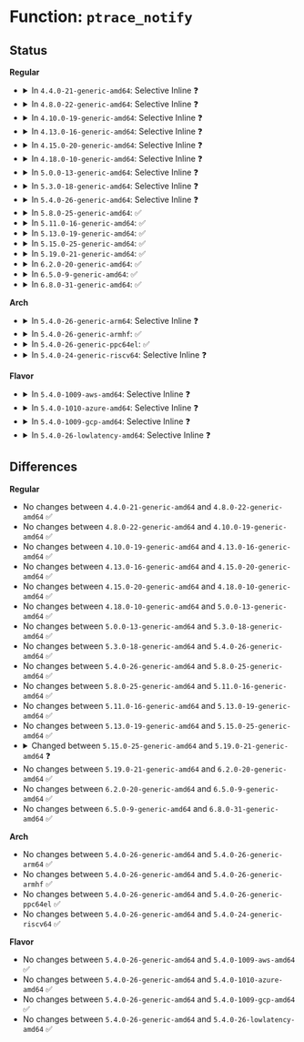 # Function: <code>ptrace_notify</code>

## Status
<b>Regular</b>
<ul>
<li>
<details>
<summary>In <code>4.4.0-21-generic-amd64</code>: Selective Inline ❓</summary>

```c
void ptrace_notify(int exit_code)
```

```json
{
  "name": "ptrace_notify",
  "collision_type": "Unique Global",
  "inline_type": "Selective",
  "funcs": [
    {
      "addr": 18446744071579435440,
      "name": "ptrace_notify",
      "external": true,
      "loc": "kernel/signal.c:1913",
      "file": "kernel/signal.c",
      "inline": "not declared, inlined",
      "caller_inline": [],
      "caller_func": [
        "arch/x86/entry/common.c:tracehook_report_syscall_exit",
        "arch/x86/entry/common.c:syscall_trace_enter_phase2",
        "kernel/fork.c:_do_fork",
        "kernel/fork.c:_do_fork",
        "kernel/exit.c:do_exit",
        "kernel/signal.c:signal_setup_done",
        "kernel/seccomp.c:seccomp_phase2"
      ]
    }
  ],
  "symbols": [
    {
      "addr": 18446744071579435440,
      "name": "ptrace_notify",
      "section": ".text",
      "bind": "STB_GLOBAL",
      "size": 134
    }
  ]
}
```
</details>
</li>
<li>
<details>
<summary>In <code>4.8.0-22-generic-amd64</code>: Selective Inline ❓</summary>

```c
void ptrace_notify(int exit_code)
```

```json
{
  "name": "ptrace_notify",
  "collision_type": "Unique Global",
  "inline_type": "Selective",
  "funcs": [
    {
      "addr": 18446744071579447840,
      "name": "ptrace_notify",
      "external": true,
      "loc": "kernel/signal.c:1913",
      "file": "kernel/signal.c",
      "inline": "not declared, inlined",
      "caller_inline": [],
      "caller_func": [
        "arch/x86/entry/common.c:syscall_trace_enter",
        "arch/x86/entry/common.c:tracehook_report_syscall_exit",
        "kernel/fork.c:_do_fork",
        "kernel/fork.c:_do_fork",
        "kernel/exit.c:do_exit",
        "kernel/signal.c:signal_setup_done",
        "kernel/seccomp.c:__seccomp_filter"
      ]
    }
  ],
  "symbols": [
    {
      "addr": 18446744071579447840,
      "name": "ptrace_notify",
      "section": ".text",
      "bind": "STB_GLOBAL",
      "size": 134
    }
  ]
}
```
</details>
</li>
<li>
<details>
<summary>In <code>4.10.0-19-generic-amd64</code>: Selective Inline ❓</summary>

```c
void ptrace_notify(int exit_code)
```

```json
{
  "name": "ptrace_notify",
  "collision_type": "Unique Global",
  "inline_type": "Selective",
  "funcs": [
    {
      "addr": 18446744071579468208,
      "name": "ptrace_notify",
      "external": true,
      "loc": "kernel/signal.c:1919",
      "file": "kernel/signal.c",
      "inline": "not declared, inlined",
      "caller_inline": [],
      "caller_func": [
        "arch/x86/entry/common.c:syscall_trace_enter",
        "arch/x86/entry/common.c:tracehook_report_syscall_exit",
        "kernel/fork.c:_do_fork",
        "kernel/fork.c:_do_fork",
        "kernel/exit.c:do_exit",
        "kernel/signal.c:signal_setup_done",
        "kernel/seccomp.c:__seccomp_filter"
      ]
    }
  ],
  "symbols": [
    {
      "addr": 18446744071579468208,
      "name": "ptrace_notify",
      "section": ".text",
      "bind": "STB_GLOBAL",
      "size": 134
    }
  ]
}
```
</details>
</li>
<li>
<details>
<summary>In <code>4.13.0-16-generic-amd64</code>: Selective Inline ❓</summary>

```c
void ptrace_notify(int exit_code)
```

```json
{
  "name": "ptrace_notify",
  "collision_type": "Unique Global",
  "inline_type": "Selective",
  "funcs": [
    {
      "addr": 18446744071579456672,
      "name": "ptrace_notify",
      "external": true,
      "loc": "kernel/signal.c:1941",
      "file": "kernel/signal.c",
      "inline": "not declared, inlined",
      "caller_inline": [],
      "caller_func": [
        "arch/x86/entry/common.c:syscall_trace_enter",
        "arch/x86/entry/common.c:tracehook_report_syscall_exit",
        "kernel/fork.c:_do_fork",
        "kernel/fork.c:_do_fork",
        "kernel/exit.c:do_exit",
        "kernel/signal.c:signal_setup_done",
        "kernel/seccomp.c:__seccomp_filter"
      ]
    }
  ],
  "symbols": [
    {
      "addr": 18446744071579456672,
      "name": "ptrace_notify",
      "section": ".text",
      "bind": "STB_GLOBAL",
      "size": 134
    }
  ]
}
```
</details>
</li>
<li>
<details>
<summary>In <code>4.15.0-20-generic-amd64</code>: Selective Inline ❓</summary>

```c
void ptrace_notify(int exit_code)
```

```json
{
  "name": "ptrace_notify",
  "collision_type": "Unique Global",
  "inline_type": "Selective",
  "funcs": [
    {
      "addr": 18446744071579484992,
      "name": "ptrace_notify",
      "external": true,
      "loc": "kernel/signal.c:1942",
      "file": "kernel/signal.c",
      "inline": "not declared, inlined",
      "caller_inline": [],
      "caller_func": [
        "arch/x86/entry/common.c:syscall_trace_enter",
        "arch/x86/entry/common.c:tracehook_report_syscall_exit",
        "kernel/fork.c:_do_fork",
        "kernel/fork.c:_do_fork",
        "kernel/exit.c:do_exit",
        "kernel/signal.c:signal_setup_done",
        "kernel/seccomp.c:__seccomp_filter"
      ]
    }
  ],
  "symbols": [
    {
      "addr": 18446744071579484992,
      "name": "ptrace_notify",
      "section": ".text",
      "bind": "STB_GLOBAL",
      "size": 134
    }
  ]
}
```
</details>
</li>
<li>
<details>
<summary>In <code>4.18.0-10-generic-amd64</code>: Selective Inline ❓</summary>

```c
void ptrace_notify(int exit_code)
```

```json
{
  "name": "ptrace_notify",
  "collision_type": "Unique Global",
  "inline_type": "Selective",
  "funcs": [
    {
      "addr": 18446744071579502384,
      "name": "ptrace_notify",
      "external": true,
      "loc": "kernel/signal.c:2074",
      "file": "kernel/signal.c",
      "inline": "not declared, inlined",
      "caller_inline": [],
      "caller_func": [
        "arch/x86/entry/common.c:syscall_trace_enter",
        "arch/x86/entry/common.c:tracehook_report_syscall_exit",
        "kernel/fork.c:_do_fork",
        "kernel/fork.c:_do_fork",
        "kernel/exit.c:do_exit",
        "kernel/signal.c:signal_setup_done",
        "kernel/seccomp.c:__seccomp_filter"
      ]
    }
  ],
  "symbols": [
    {
      "addr": 18446744071579502384,
      "name": "ptrace_notify",
      "section": ".text",
      "bind": "STB_GLOBAL",
      "size": 134
    }
  ]
}
```
</details>
</li>
<li>
<details>
<summary>In <code>5.0.0-13-generic-amd64</code>: Selective Inline ❓</summary>

```c
void ptrace_notify(int exit_code)
```

```json
{
  "name": "ptrace_notify",
  "collision_type": "Unique Global",
  "inline_type": "Selective",
  "funcs": [
    {
      "addr": 18446744071579535936,
      "name": "ptrace_notify",
      "external": true,
      "loc": "kernel/signal.c:2164",
      "file": "kernel/signal.c",
      "inline": "not declared, inlined",
      "caller_inline": [],
      "caller_func": [
        "arch/x86/entry/common.c:syscall_slow_exit_work",
        "arch/x86/entry/common.c:syscall_trace_enter",
        "kernel/fork.c:_do_fork",
        "kernel/fork.c:_do_fork",
        "kernel/exit.c:do_exit",
        "kernel/signal.c:signal_setup_done",
        "kernel/seccomp.c:__seccomp_filter"
      ]
    }
  ],
  "symbols": [
    {
      "addr": 18446744071579535936,
      "name": "ptrace_notify",
      "section": ".text",
      "bind": "STB_GLOBAL",
      "size": 134
    }
  ]
}
```
</details>
</li>
<li>
<details>
<summary>In <code>5.3.0-18-generic-amd64</code>: Selective Inline ❓</summary>

```c
void ptrace_notify(int exit_code)
```

```json
{
  "name": "ptrace_notify",
  "collision_type": "Unique Global",
  "inline_type": "Selective",
  "funcs": [
    {
      "addr": 18446744071579554448,
      "name": "ptrace_notify",
      "external": true,
      "loc": "kernel/signal.c:2266",
      "file": "kernel/signal.c",
      "inline": "not declared, inlined",
      "caller_inline": [],
      "caller_func": [
        "arch/x86/entry/common.c:syscall_slow_exit_work",
        "arch/x86/entry/common.c:syscall_trace_enter",
        "kernel/fork.c:_do_fork",
        "kernel/fork.c:_do_fork",
        "kernel/exit.c:do_exit",
        "kernel/signal.c:signal_setup_done",
        "kernel/seccomp.c:__seccomp_filter"
      ]
    }
  ],
  "symbols": [
    {
      "addr": 18446744071579554448,
      "name": "ptrace_notify",
      "section": ".text",
      "bind": "STB_GLOBAL",
      "size": 120
    }
  ]
}
```
</details>
</li>
<li>
<details>
<summary>In <code>5.4.0-26-generic-amd64</code>: Selective Inline ❓</summary>

```c
void ptrace_notify(int exit_code)
```

```json
{
  "name": "ptrace_notify",
  "collision_type": "Unique Global",
  "inline_type": "Selective",
  "funcs": [
    {
      "addr": 18446744071579580592,
      "name": "ptrace_notify",
      "external": true,
      "loc": "kernel/signal.c:2271",
      "file": "kernel/signal.c",
      "inline": "not declared, inlined",
      "caller_inline": [],
      "caller_func": [
        "arch/x86/entry/common.c:syscall_slow_exit_work",
        "arch/x86/entry/common.c:syscall_trace_enter",
        "kernel/fork.c:_do_fork",
        "kernel/fork.c:_do_fork",
        "kernel/exit.c:do_exit",
        "kernel/signal.c:signal_setup_done",
        "kernel/seccomp.c:__seccomp_filter"
      ]
    }
  ],
  "symbols": [
    {
      "addr": 18446744071579580592,
      "name": "ptrace_notify",
      "section": ".text",
      "bind": "STB_GLOBAL",
      "size": 120
    }
  ]
}
```
</details>
</li>
<li>
<details>
<summary>In <code>5.8.0-25-generic-amd64</code>: ✅</summary>

```c
void ptrace_notify(int exit_code)
```

```json
{
  "name": "ptrace_notify",
  "collision_type": "Unique Global",
  "inline_type": "No",
  "funcs": [
    {
      "addr": 18446744071579615984,
      "name": "ptrace_notify",
      "external": true,
      "loc": "kernel/signal.c:2271",
      "file": "kernel/signal.c",
      "inline": "seen, unknown",
      "caller_inline": [],
      "caller_func": [
        "arch/x86/entry/common.c:__syscall_return_slowpath",
        "arch/x86/entry/common.c:syscall_trace_enter",
        "kernel/fork.c:_do_fork",
        "kernel/fork.c:_do_fork",
        "kernel/exit.c:do_exit",
        "kernel/signal.c:signal_setup_done",
        "kernel/seccomp.c:__seccomp_filter",
        "fs/exec.c:exec_binprm"
      ]
    }
  ],
  "symbols": [
    {
      "addr": 18446744071579615984,
      "name": "ptrace_notify",
      "section": ".text",
      "bind": "STB_GLOBAL",
      "size": 120
    }
  ]
}
```
</details>
</li>
<li>
<details>
<summary>In <code>5.11.0-16-generic-amd64</code>: ✅</summary>

```c
void ptrace_notify(int exit_code)
```

```json
{
  "name": "ptrace_notify",
  "collision_type": "Unique Global",
  "inline_type": "No",
  "funcs": [
    {
      "addr": 18446744071579596256,
      "name": "ptrace_notify",
      "external": true,
      "loc": "kernel/signal.c:2272",
      "file": "kernel/signal.c",
      "inline": "seen, unknown",
      "caller_inline": [],
      "caller_func": [
        "kernel/fork.c:kernel_clone",
        "kernel/fork.c:kernel_clone",
        "kernel/exit.c:do_exit",
        "kernel/signal.c:signal_setup_done",
        "kernel/entry/common.c:syscall_exit_work",
        "kernel/seccomp.c:__seccomp_filter",
        "fs/exec.c:exec_binprm"
      ]
    }
  ],
  "symbols": [
    {
      "addr": 18446744071579596256,
      "name": "ptrace_notify",
      "section": ".text",
      "bind": "STB_GLOBAL",
      "size": 120
    }
  ]
}
```
</details>
</li>
<li>
<details>
<summary>In <code>5.13.0-19-generic-amd64</code>: ✅</summary>

```c
void ptrace_notify(int exit_code)
```

```json
{
  "name": "ptrace_notify",
  "collision_type": "Unique Global",
  "inline_type": "No",
  "funcs": [
    {
      "addr": 18446744071579601888,
      "name": "ptrace_notify",
      "external": true,
      "loc": "kernel/signal.c:2284",
      "file": "kernel/signal.c",
      "inline": "seen, unknown",
      "caller_inline": [],
      "caller_func": [
        "kernel/fork.c:kernel_clone",
        "kernel/fork.c:kernel_clone",
        "kernel/exit.c:do_exit",
        "kernel/signal.c:signal_setup_done",
        "kernel/entry/common.c:syscall_exit_work",
        "kernel/seccomp.c:__seccomp_filter",
        "fs/exec.c:exec_binprm"
      ]
    }
  ],
  "symbols": [
    {
      "addr": 18446744071579601888,
      "name": "ptrace_notify",
      "section": ".text",
      "bind": "STB_GLOBAL",
      "size": 120
    }
  ]
}
```
</details>
</li>
<li>
<details>
<summary>In <code>5.15.0-25-generic-amd64</code>: ✅</summary>

```c
void ptrace_notify(int exit_code)
```

```json
{
  "name": "ptrace_notify",
  "collision_type": "Unique Global",
  "inline_type": "No",
  "funcs": [
    {
      "addr": 18446744071579677040,
      "name": "ptrace_notify",
      "external": true,
      "loc": "kernel/signal.c:2366",
      "file": "kernel/signal.c",
      "inline": "seen, unknown",
      "caller_inline": [],
      "caller_func": [
        "kernel/fork.c:kernel_clone",
        "kernel/fork.c:kernel_clone",
        "kernel/exit.c:do_exit",
        "kernel/signal.c:signal_setup_done",
        "kernel/entry/common.c:syscall_exit_work",
        "kernel/seccomp.c:__seccomp_filter",
        "fs/exec.c:exec_binprm"
      ]
    }
  ],
  "symbols": [
    {
      "addr": 18446744071579677040,
      "name": "ptrace_notify",
      "section": ".text",
      "bind": "STB_GLOBAL",
      "size": 120
    }
  ]
}
```
</details>
</li>
<li>
<details>
<summary>In <code>5.19.0-21-generic-amd64</code>: ✅</summary>

```c
int ptrace_notify(int exit_code, long unsigned int message)
```

```json
{
  "name": "ptrace_notify",
  "collision_type": "Unique Global",
  "inline_type": "No",
  "funcs": [
    {
      "addr": 18446744071579780608,
      "name": "ptrace_notify",
      "external": true,
      "loc": "kernel/signal.c:2347",
      "file": "kernel/signal.c",
      "inline": "seen, unknown",
      "caller_inline": [],
      "caller_func": [
        "kernel/fork.c:kernel_clone",
        "kernel/fork.c:kernel_clone",
        "kernel/exit.c:do_exit",
        "kernel/signal.c:signal_setup_done",
        "kernel/entry/common.c:syscall_exit_work",
        "kernel/seccomp.c:__seccomp_filter",
        "fs/exec.c:exec_binprm"
      ]
    }
  ],
  "symbols": [
    {
      "addr": 18446744071579780608,
      "name": "ptrace_notify",
      "section": ".text",
      "bind": "STB_GLOBAL",
      "size": 137
    }
  ]
}
```
</details>
</li>
<li>
<details>
<summary>In <code>6.2.0-20-generic-amd64</code>: ✅</summary>

```c
int ptrace_notify(int exit_code, long unsigned int message)
```

```json
{
  "name": "ptrace_notify",
  "collision_type": "Unique Global",
  "inline_type": "No",
  "funcs": [
    {
      "addr": 18446744071579913312,
      "name": "ptrace_notify",
      "external": true,
      "loc": "kernel/signal.c:2348",
      "file": "kernel/signal.c",
      "inline": "seen, unknown",
      "caller_inline": [],
      "caller_func": [
        "kernel/fork.c:kernel_clone",
        "kernel/fork.c:kernel_clone",
        "kernel/exit.c:do_exit",
        "kernel/signal.c:signal_setup_done",
        "kernel/entry/common.c:syscall_exit_work",
        "kernel/seccomp.c:__seccomp_filter",
        "fs/exec.c:exec_binprm"
      ]
    }
  ],
  "symbols": [
    {
      "addr": 18446744071579913312,
      "name": "ptrace_notify",
      "section": ".text",
      "bind": "STB_GLOBAL",
      "size": 137
    }
  ]
}
```
</details>
</li>
<li>
<details>
<summary>In <code>6.5.0-9-generic-amd64</code>: ✅</summary>

```c
int ptrace_notify(int exit_code, long unsigned int message)
```

```json
{
  "name": "ptrace_notify",
  "collision_type": "Unique Global",
  "inline_type": "No",
  "funcs": [
    {
      "addr": 18446744071579963104,
      "name": "ptrace_notify",
      "external": true,
      "loc": "kernel/signal.c:2370",
      "file": "kernel/signal.c",
      "inline": "seen, unknown",
      "caller_inline": [],
      "caller_func": [
        "kernel/fork.c:kernel_clone",
        "kernel/fork.c:kernel_clone",
        "kernel/exit.c:do_exit",
        "kernel/signal.c:signal_setup_done",
        "kernel/entry/common.c:syscall_exit_work",
        "kernel/seccomp.c:__seccomp_filter",
        "fs/exec.c:exec_binprm"
      ]
    }
  ],
  "symbols": [
    {
      "addr": 18446744071579963104,
      "name": "ptrace_notify",
      "section": ".text",
      "bind": "STB_GLOBAL",
      "size": 137
    }
  ]
}
```
</details>
</li>
<li>
<details>
<summary>In <code>6.8.0-31-generic-amd64</code>: ✅</summary>

```c
int ptrace_notify(int exit_code, long unsigned int message)
```

```json
{
  "name": "ptrace_notify",
  "collision_type": "Unique Global",
  "inline_type": "No",
  "funcs": [
    {
      "addr": 18446744071580002384,
      "name": "ptrace_notify",
      "external": true,
      "loc": "kernel/signal.c:2384",
      "file": "kernel/signal.c",
      "inline": "seen, unknown",
      "caller_inline": [],
      "caller_func": [
        "kernel/fork.c:kernel_clone",
        "kernel/fork.c:kernel_clone",
        "kernel/exit.c:do_exit",
        "kernel/signal.c:signal_setup_done",
        "kernel/entry/common.c:syscall_exit_work",
        "kernel/entry/common.c:syscall_trace_enter",
        "kernel/seccomp.c:__seccomp_filter",
        "fs/exec.c:exec_binprm"
      ]
    }
  ],
  "symbols": [
    {
      "addr": 18446744071580002384,
      "name": "ptrace_notify",
      "section": ".text",
      "bind": "STB_GLOBAL",
      "size": 137
    }
  ]
}
```
</details>
</li>
</ul>
<b>Arch</b>
<ul>
<li>
<details>
<summary>In <code>5.4.0-26-generic-arm64</code>: Selective Inline ❓</summary>

```c
void ptrace_notify(int exit_code)
```

```json
{
  "name": "ptrace_notify",
  "collision_type": "Unique Global",
  "inline_type": "Selective",
  "funcs": [
    {
      "addr": 18446603336490743784,
      "name": "ptrace_notify",
      "external": true,
      "loc": "kernel/signal.c:2271",
      "file": "kernel/signal.c",
      "inline": "not declared, inlined",
      "caller_inline": [],
      "caller_func": [
        "arch/arm64/kernel/ptrace.c:syscall_trace_exit",
        "arch/arm64/kernel/ptrace.c:syscall_trace_enter",
        "kernel/fork.c:_do_fork",
        "kernel/fork.c:_do_fork",
        "kernel/exit.c:do_exit",
        "kernel/signal.c:signal_setup_done",
        "kernel/seccomp.c:__seccomp_filter"
      ]
    }
  ],
  "symbols": [
    {
      "addr": 18446603336490743784,
      "name": "ptrace_notify",
      "section": ".text",
      "bind": "STB_GLOBAL",
      "size": 200
    }
  ]
}
```
</details>
</li>
<li>
<details>
<summary>In <code>5.4.0-26-generic-armhf</code>: ✅</summary>

```c
void ptrace_notify(int exit_code)
```

```json
{
  "name": "ptrace_notify",
  "collision_type": "Unique Global",
  "inline_type": "No",
  "funcs": [
    {
      "addr": 3224794444,
      "name": "ptrace_notify",
      "external": true,
      "loc": "kernel/signal.c:2271",
      "file": "kernel/signal.c",
      "inline": "seen, unknown",
      "caller_inline": [],
      "caller_func": [
        "arch/arm/kernel/ptrace.c:syscall_trace_exit",
        "arch/arm/kernel/ptrace.c:syscall_trace_enter",
        "kernel/fork.c:_do_fork",
        "kernel/fork.c:_do_fork",
        "kernel/exit.c:do_exit",
        "kernel/signal.c:signal_setup_done",
        "kernel/seccomp.c:__seccomp_filter",
        "fs/exec.c:__do_execve_file"
      ]
    }
  ],
  "symbols": [
    {
      "addr": 3224794444,
      "name": "ptrace_notify",
      "section": ".text",
      "bind": "STB_GLOBAL",
      "size": 172
    }
  ]
}
```
</details>
</li>
<li>
<details>
<summary>In <code>5.4.0-26-generic-ppc64el</code>: ✅</summary>

```c
void ptrace_notify(int exit_code)
```

```json
{
  "name": "ptrace_notify",
  "collision_type": "Unique Global",
  "inline_type": "No",
  "funcs": [
    {
      "addr": 13835058055283567920,
      "name": "ptrace_notify",
      "external": true,
      "loc": "kernel/signal.c:2271",
      "file": "kernel/signal.c",
      "inline": "seen, unknown",
      "caller_inline": [],
      "caller_func": [
        "arch/powerpc/kernel/ptrace.c:do_syscall_trace_leave",
        "arch/powerpc/kernel/ptrace.c:do_syscall_trace_enter",
        "kernel/fork.c:_do_fork",
        "kernel/fork.c:_do_fork",
        "kernel/exit.c:do_exit",
        "kernel/signal.c:signal_setup_done",
        "kernel/seccomp.c:__seccomp_filter"
      ]
    }
  ],
  "symbols": [
    {
      "addr": 13835058055283567920,
      "name": "ptrace_notify",
      "section": ".text",
      "bind": "STB_GLOBAL",
      "size": 224
    }
  ]
}
```
</details>
</li>
<li>
<details>
<summary>In <code>5.4.0-24-generic-riscv64</code>: Selective Inline ❓</summary>

```c
void ptrace_notify(int exit_code)
```

```json
{
  "name": "ptrace_notify",
  "collision_type": "Unique Global",
  "inline_type": "Selective",
  "funcs": [
    {
      "addr": 18446743936271449116,
      "name": "ptrace_notify",
      "external": true,
      "loc": "kernel/signal.c:2271",
      "file": "kernel/signal.c",
      "inline": "not declared, inlined",
      "caller_inline": [],
      "caller_func": [
        "arch/riscv/kernel/ptrace.c:do_syscall_trace_exit",
        "arch/riscv/kernel/ptrace.c:do_syscall_trace_enter",
        "kernel/fork.c:_do_fork",
        "kernel/fork.c:_do_fork",
        "kernel/exit.c:do_exit",
        "kernel/signal.c:signal_setup_done",
        "kernel/seccomp.c:__seccomp_filter",
        "fs/exec.c:__do_execve_file"
      ]
    }
  ],
  "symbols": [
    {
      "addr": 18446743936271449116,
      "name": "ptrace_notify",
      "section": ".text",
      "bind": "STB_GLOBAL",
      "size": 162
    }
  ]
}
```
</details>
</li>
</ul>
<b>Flavor</b>
<ul>
<li>
<details>
<summary>In <code>5.4.0-1009-aws-amd64</code>: Selective Inline ❓</summary>

```c
void ptrace_notify(int exit_code)
```

```json
{
  "name": "ptrace_notify",
  "collision_type": "Unique Global",
  "inline_type": "Selective",
  "funcs": [
    {
      "addr": 18446744071579556896,
      "name": "ptrace_notify",
      "external": true,
      "loc": "kernel/signal.c:2271",
      "file": "kernel/signal.c",
      "inline": "not declared, inlined",
      "caller_inline": [],
      "caller_func": [
        "arch/x86/entry/common.c:syscall_slow_exit_work",
        "arch/x86/entry/common.c:syscall_trace_enter",
        "kernel/fork.c:_do_fork",
        "kernel/fork.c:_do_fork",
        "kernel/exit.c:do_exit",
        "kernel/signal.c:signal_setup_done",
        "kernel/seccomp.c:__seccomp_filter"
      ]
    }
  ],
  "symbols": [
    {
      "addr": 18446744071579556896,
      "name": "ptrace_notify",
      "section": ".text",
      "bind": "STB_GLOBAL",
      "size": 120
    }
  ]
}
```
</details>
</li>
<li>
<details>
<summary>In <code>5.4.0-1010-azure-amd64</code>: Selective Inline ❓</summary>

```c
void ptrace_notify(int exit_code)
```

```json
{
  "name": "ptrace_notify",
  "collision_type": "Unique Global",
  "inline_type": "Selective",
  "funcs": [
    {
      "addr": 18446744071579485584,
      "name": "ptrace_notify",
      "external": true,
      "loc": "kernel/signal.c:2271",
      "file": "kernel/signal.c",
      "inline": "not declared, inlined",
      "caller_inline": [],
      "caller_func": [
        "arch/x86/entry/common.c:syscall_slow_exit_work",
        "arch/x86/entry/common.c:syscall_trace_enter",
        "kernel/fork.c:_do_fork",
        "kernel/fork.c:_do_fork",
        "kernel/exit.c:do_exit",
        "kernel/signal.c:signal_setup_done",
        "kernel/seccomp.c:__seccomp_filter"
      ]
    }
  ],
  "symbols": [
    {
      "addr": 18446744071579485584,
      "name": "ptrace_notify",
      "section": ".text",
      "bind": "STB_GLOBAL",
      "size": 114
    }
  ]
}
```
</details>
</li>
<li>
<details>
<summary>In <code>5.4.0-1009-gcp-amd64</code>: Selective Inline ❓</summary>

```c
void ptrace_notify(int exit_code)
```

```json
{
  "name": "ptrace_notify",
  "collision_type": "Unique Global",
  "inline_type": "Selective",
  "funcs": [
    {
      "addr": 18446744071579554176,
      "name": "ptrace_notify",
      "external": true,
      "loc": "kernel/signal.c:2271",
      "file": "kernel/signal.c",
      "inline": "not declared, inlined",
      "caller_inline": [],
      "caller_func": [
        "arch/x86/entry/common.c:syscall_slow_exit_work",
        "arch/x86/entry/common.c:syscall_trace_enter",
        "kernel/fork.c:_do_fork",
        "kernel/fork.c:_do_fork",
        "kernel/exit.c:do_exit",
        "kernel/signal.c:signal_setup_done",
        "kernel/seccomp.c:__seccomp_filter"
      ]
    }
  ],
  "symbols": [
    {
      "addr": 18446744071579554176,
      "name": "ptrace_notify",
      "section": ".text",
      "bind": "STB_GLOBAL",
      "size": 120
    }
  ]
}
```
</details>
</li>
<li>
<details>
<summary>In <code>5.4.0-26-lowlatency-amd64</code>: Selective Inline ❓</summary>

```c
void ptrace_notify(int exit_code)
```

```json
{
  "name": "ptrace_notify",
  "collision_type": "Unique Global",
  "inline_type": "Selective",
  "funcs": [
    {
      "addr": 18446744071579587392,
      "name": "ptrace_notify",
      "external": true,
      "loc": "kernel/signal.c:2271",
      "file": "kernel/signal.c",
      "inline": "not declared, inlined",
      "caller_inline": [],
      "caller_func": [
        "arch/x86/entry/common.c:syscall_slow_exit_work",
        "arch/x86/entry/common.c:syscall_trace_enter",
        "kernel/fork.c:_do_fork",
        "kernel/fork.c:_do_fork",
        "kernel/exit.c:do_exit",
        "kernel/signal.c:signal_setup_done",
        "kernel/seccomp.c:__seccomp_filter"
      ]
    }
  ],
  "symbols": [
    {
      "addr": 18446744071579587392,
      "name": "ptrace_notify",
      "section": ".text",
      "bind": "STB_GLOBAL",
      "size": 111
    }
  ]
}
```
</details>
</li>
</ul>

## Differences
<b>Regular</b>
<ul>
<li>
No changes between <code>4.4.0-21-generic-amd64</code> and <code>4.8.0-22-generic-amd64</code> ✅
</li>
<li>
No changes between <code>4.8.0-22-generic-amd64</code> and <code>4.10.0-19-generic-amd64</code> ✅
</li>
<li>
No changes between <code>4.10.0-19-generic-amd64</code> and <code>4.13.0-16-generic-amd64</code> ✅
</li>
<li>
No changes between <code>4.13.0-16-generic-amd64</code> and <code>4.15.0-20-generic-amd64</code> ✅
</li>
<li>
No changes between <code>4.15.0-20-generic-amd64</code> and <code>4.18.0-10-generic-amd64</code> ✅
</li>
<li>
No changes between <code>4.18.0-10-generic-amd64</code> and <code>5.0.0-13-generic-amd64</code> ✅
</li>
<li>
No changes between <code>5.0.0-13-generic-amd64</code> and <code>5.3.0-18-generic-amd64</code> ✅
</li>
<li>
No changes between <code>5.3.0-18-generic-amd64</code> and <code>5.4.0-26-generic-amd64</code> ✅
</li>
<li>
No changes between <code>5.4.0-26-generic-amd64</code> and <code>5.8.0-25-generic-amd64</code> ✅
</li>
<li>
No changes between <code>5.8.0-25-generic-amd64</code> and <code>5.11.0-16-generic-amd64</code> ✅
</li>
<li>
No changes between <code>5.11.0-16-generic-amd64</code> and <code>5.13.0-19-generic-amd64</code> ✅
</li>
<li>
No changes between <code>5.13.0-19-generic-amd64</code> and <code>5.15.0-25-generic-amd64</code> ✅
</li>
<li>
<details>
<summary>Changed between <code>5.15.0-25-generic-amd64</code> and <code>5.19.0-21-generic-amd64</code> ❓</summary>
<ul>
<li>
<b>Param added. </b>
<code>long unsigned int message</code>
</li>
<li>
<b>Return type changed. </b>
<code>void</code> ➡️ <code>int</code>
</li>
</ul>
</details>
</li>
<li>
No changes between <code>5.19.0-21-generic-amd64</code> and <code>6.2.0-20-generic-amd64</code> ✅
</li>
<li>
No changes between <code>6.2.0-20-generic-amd64</code> and <code>6.5.0-9-generic-amd64</code> ✅
</li>
<li>
No changes between <code>6.5.0-9-generic-amd64</code> and <code>6.8.0-31-generic-amd64</code> ✅
</li>
</ul>
<b>Arch</b>
<ul>
<li>
No changes between <code>5.4.0-26-generic-amd64</code> and <code>5.4.0-26-generic-arm64</code> ✅
</li>
<li>
No changes between <code>5.4.0-26-generic-amd64</code> and <code>5.4.0-26-generic-armhf</code> ✅
</li>
<li>
No changes between <code>5.4.0-26-generic-amd64</code> and <code>5.4.0-26-generic-ppc64el</code> ✅
</li>
<li>
No changes between <code>5.4.0-26-generic-amd64</code> and <code>5.4.0-24-generic-riscv64</code> ✅
</li>
</ul>
<b>Flavor</b>
<ul>
<li>
No changes between <code>5.4.0-26-generic-amd64</code> and <code>5.4.0-1009-aws-amd64</code> ✅
</li>
<li>
No changes between <code>5.4.0-26-generic-amd64</code> and <code>5.4.0-1010-azure-amd64</code> ✅
</li>
<li>
No changes between <code>5.4.0-26-generic-amd64</code> and <code>5.4.0-1009-gcp-amd64</code> ✅
</li>
<li>
No changes between <code>5.4.0-26-generic-amd64</code> and <code>5.4.0-26-lowlatency-amd64</code> ✅
</li>
</ul>
